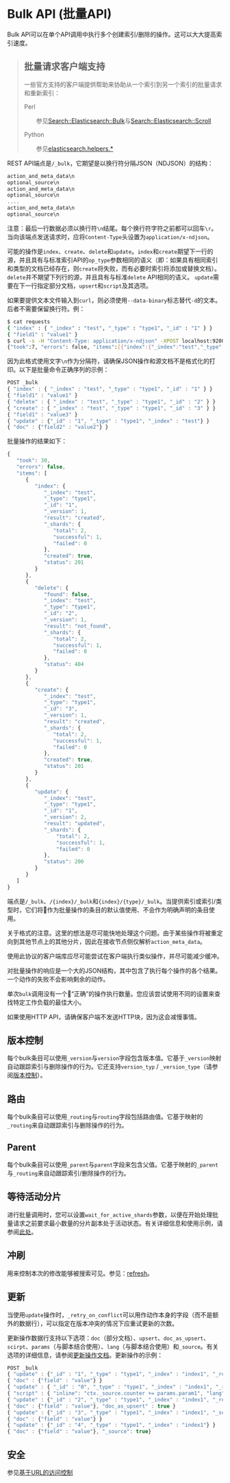 # Bulk API (批量API)

Bulk API可以在单个API调用中执行多个创建索引/删除的操作。这可以大大提高索引速度。

> ## 批量请求客户端支持
>
> 一些官方支持的客户端提供帮助来协助从一个索引到另一个索引的批量请求和重新索引：
>
> Perl
>
> &emsp;&emsp;参见[Search::Elasticsearch::Bulk](https://metacpan.org/pod/Search::Elasticsearch::Client::5_0::Bulk)与[Search::Elasticsearch::Scroll](https://metacpan.org/pod/Search::Elasticsearch::Client::5_0::Scroll)
>
> Python
>
> &emsp;&emsp;参见[elasticsearch.helpers.*](http://elasticsearch-py.readthedocs.io/en/master/helpers.html)

REST API端点是`/_bulk`，它期望是以换行符分隔JSON（NDJSON）的结构：

```js
action_and_meta_data\n
optional_source\n
action_and_meta_data\n
optional_source\n
....
action_and_meta_data\n
optional_source\n
```

注意：最后一行数据必须以换行符`\n`结尾。每个换行符字符之前都可以回车`\r`。当向该端点发送请求时，应将`Content-Type`头设置为`application/x-ndjson`。 

可能的操作是`index`、`create`、`delete`和`update`。`index`和`create`期望下一行的源，并且具有与标准索引API的`op_type`参数相同的语义（即：如果具有相同索引和类型的文档已经存在，则`create`将失败，而有必要时索引将添加或替换文档）。`delete`并不期望下列行的源，并且具有与标准`delete` API相同的语义。 `update`需要在下一行指定部分文档，`upsert`和`script`及其选项。

如果要提供文本文件输入到`curl`，则必须使用`--data-binary`标志替代`-d`的文本。后者不需要保留换行符。例：

```bash
$ cat requests
{ "index" : { "_index" : "test", "_type" : "type1", "_id" : "1" } }
{ "field1" : "value1" }
$ curl -s -H "Content-Type: application/x-ndjson" -XPOST localhost:9200/_bulk --data-binary "@requests"; echo
{"took":7, "errors": false, "items":[{"index":{"_index":"test","_type":"type1","_id":"1","_version":1,"result":"created","forced_refresh":false}}]}
```

因为此格式使用文字`\n`作为分隔符，请确保JSON操作和源文档不是格式化的打印。以下是批量命令正确序列的示例：

```js
POST _bulk
{ "index" : { "_index" : "test", "_type" : "type1", "_id" : "1" } }
{ "field1" : "value1" }
{ "delete" : { "_index" : "test", "_type" : "type1", "_id" : "2" } }
{ "create" : { "_index" : "test", "_type" : "type1", "_id" : "3" } }
{ "field1" : "value3" }
{ "update" : {"_id" : "1", "_type" : "type1", "_index" : "test"} }
{ "doc" : {"field2" : "value2"} }
```

批量操作的结果如下：

```js
{
   "took": 30,
   "errors": false,
   "items": [
      {
         "index": {
            "_index": "test",
            "_type": "type1",
            "_id": "1",
            "_version": 1,
            "result": "created",
            "_shards": {
               "total": 2,
               "successful": 1,
               "failed": 0
            },
            "created": true,
            "status": 201
         }
      },
      {
         "delete": {
            "found": false,
            "_index": "test",
            "_type": "type1",
            "_id": "2",
            "_version": 1,
            "result": "not_found",
            "_shards": {
               "total": 2,
               "successful": 1,
               "failed": 0
            },
            "status": 404
         }
      },
      {
         "create": {
            "_index": "test",
            "_type": "type1",
            "_id": "3",
            "_version": 1,
            "result": "created",
            "_shards": {
               "total": 2,
               "successful": 1,
               "failed": 0
            },
            "created": true,
            "status": 201
         }
      },
      {
         "update": {
            "_index": "test",
            "_type": "type1",
            "_id": "1",
            "_version": 2,
            "result": "updated",
            "_shards": {
                "total": 2,
                "successful": 1,
                "failed": 0
            },
            "status": 200
         }
      }
   ]
}
```

端点是`/_bulk`、`/{index}/_bulk`和`{index}/{type}/_bulk`。当提供索引或索引/类型时，它们将作为批量操作的条目的默认值使用、不会作为明确声明的条目使用。

关于格式的注意。这里的想法是尽可能快地处理这个问题。由于某些操作将被重定向到其他节点上的其他分片，因此在接收节点侧仅解析`action_meta_data`。

使用此协议的客户端库应尽可能尝试在客户端执行类似操作，并尽可能减少缓冲。

对批量操作的响应是一个大的JSON结构，其中包含了执行每个操作的各个结果。一个动作的失败不会影响剩余的动作。

单次`bulk`调用没有一个“正确”的操作执行数量。您应该尝试使用不同的设置来查找特定工作负载的最佳大小。

如果使用HTTP API，请确保客户端不发送HTTP块，因为这会减慢事情。

## 版本控制

每个bulk条目可以使用`_version`与`version`字段包含版本值。它基于`_version`映射自动跟踪索引与删除操作的行为。它还支持`version_typ` / `_version_type`（请参阅[版本控制](./Index_API.md#index-versioning)）。

## 路由

每个bulk条目可以使用`_routing`与`routing`字段包括路由值。它基于映射的`_routing`来自动跟踪索引与删除操作的行为。

## Parent

每个bulk条目可以使用`_parent`与`parent`字段来包含父值。它基于映射的`_parent`与`_routing`来自动跟踪索引/删除操作的行为。

## 等待活动分片

进行批量调用时，您可以设置`wait_for_active_shards`参数，以便在开始处理批量请求之前要求最小数量的分片副本处于活动状态。有关详细信息和使用示例，请参阅[此处](./Index_API.md#index-wait-for-active-shards)。


## 冲刷

用来控制本次的修改能够被搜索可见。参见：[refresh](./refresh.md)。

## 更新

当使用`update`操作时，`_retry_on_conflict`可以用作动作本身的字段（而不是额外的数据行），可以指定在版本冲突的情况下应重试更新的次数。

更新操作数据行支持以下选项：`doc`（部分文档）、`upsert`、`doc_as_upsert`、`scirpt`、`params`（与脚本结合使用）、`lang`（与脚本结合使用）和`_source`。有关选项的详细信息，请参阅[更新操作文档](./Update_API.md)。更新操作的示例：

```js
POST _bulk
{ "update" : {"_id" : "1", "_type" : "type1", "_index" : "index1", "_retry_on_conflict" : 3} }
{ "doc" : {"field" : "value"} }
{ "update" : { "_id" : "0", "_type" : "type1", "_index" : "index1", "_retry_on_conflict" : 3} }
{ "script" : { "inline": "ctx._source.counter += params.param1", "lang" : "painless", "params" : {"param1" : 1}}, "upsert" : {"counter" : 1}}
{ "update" : {"_id" : "2", "_type" : "type1", "_index" : "index1", "_retry_on_conflict" : 3} }
{ "doc" : {"field" : "value"}, "doc_as_upsert" : true }
{ "update" : {"_id" : "3", "_type" : "type1", "_index" : "index1", "_source" : true} }
{ "doc" : {"field" : "value"} }
{ "update" : {"_id" : "4", "_type" : "type1", "_index" : "index1"} }
{ "doc" : {"field" : "value"}, "_source": true}
```

## 安全

参见[基于URL的访问控制](../API_Conventions/URL-based_access_control.md)